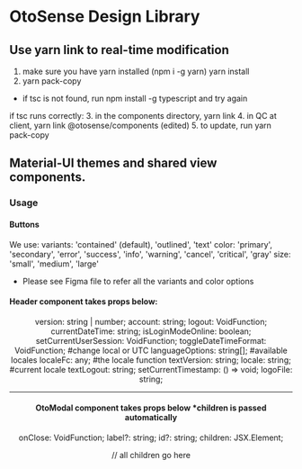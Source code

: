 # OtoSense Design Library

## Use yarn link to real-time modification

1. make sure you have yarn installed (npm i -g yarn)
yarn install
2. yarn pack-copy
  - if tsc is not found, run npm install -g typescript and try again

if tsc runs correctly:
3. in the components directory, yarn link
4. in QC at client, yarn link @otosense/components (edited) 
5. to update, run yarn pack-copy

## Material-UI themes and shared view components.

### Usage

#### Buttons

We use:
variants: 'contained' (default),  'outlined', 'text'
color: 'primary', 'secondary', 'error', 'success', 'info', 'warning', 'cancel', 'critical', 'gray'
size: 'small', 'medium', 'large'

- Please see Figma file to refer all the variants and color options


#### Header component takes props below:

<Header
  version={version}
  account={account}
  logout={logout}
  currentDateTime={currentDateTime}
  isLoginModeOnline={isLoginModeOnline}
  setCurrentUserSession={setCurrentUserSession}
  toggleDateTimeFormat={toggleDateTimeFormat}
  languageOptions={availableLocales}
  localeFc={locale}
  textVersion={locale.getString('general.version')}
  locale={locale.locale}
  textLogout={locale.getString('global.logout')}
  setCurrentTimestamp={setCurrentTimestamp}
  logoFile={ADI_logo}
/>

version: string | number;
account: string;
logout: VoidFunction;
currentDateTime: string;
isLoginModeOnline: boolean;
setCurrentUserSession: VoidFunction;
toggleDateTimeFormat: VoidFunction; #change local or UTC
languageOptions: string[]; #available locales
localeFc: any; #the locale function
textVersion: string;
locale: string; #current locale
textLogout: string;
setCurrentTimestamp: () => void;
logoFile: string;

----

#### OtoModal component takes props below *children is passed automatically

  onClose: VoidFunction;
  label?: string;
  id?: string;
  children: JSX.Element;

<OtoModal onClose={backToTable} id="id of model" label="my label">
  // all children go here
</OtoModal>